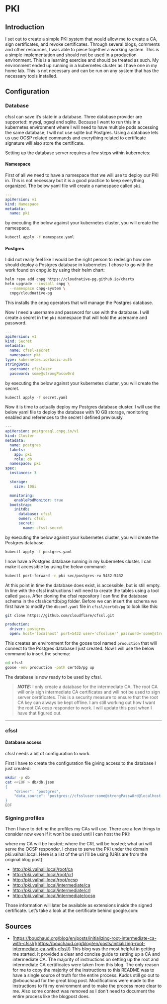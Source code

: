 # PKI

## Introduction

I set out to create a simple PKI system that would allow me to create a CA, sign certificates, and revoke certificates. Through several blogs, comments and other resources, I was able to piece together a working system. This is a simple implementation and should not be used in a production environment. This is a learning exercise and should be treated as such. My environment ended up running in a kubernetes cluster as I have one in my home lab. This is not necessary and can be run on any system that has the necessary tools installed.

## Configuration

### Database

cfssl can save it’s state in a database. Three database provider are supported: mysql, pgsql and sqlite. Because I want to run this in a kubernetes environment where I will need to have multiple pods accessing the same database, I will not use sqlite but Postgres. Using a database lets us use OCSP related commands and everything related to certificate signature will also store the certificate.

Setting up the database server requires a few steps within kubernetes:

#### Namespace

First of all we need to have a namespace that we will use to deploy our PKI in. This is not necessary but it is a good practice to keep everything organized. The below yaml file will create a namespace called `pki`.

```yaml
---
apiVersion: v1
kind: Namespace
metadata:
  name: pki
```

by executing the below against your kubernetes cluster, you will create the namespace.

```bash
kubectl apply -f namespace.yaml
```

#### Postgres

I did not really feel like I would be the right person to redesign how one should deploy a Postgres database in kubernetes. I chose to go with the work found on cnpg.io by using their helm chart:

```bash
helm repo add cnpg https://cloudnative-pg.github.io/charts
helm upgrade --install cnpg \
  --namespace cnpg-system \
  cnpg/cloudnative-pg
```

This installs the cnpg operators that will manage the Postgres database.

Now I need a username and password for use with the database. I will create a secret in the `pki` namespace that will hold the username and password.

```yaml
---
apiVersion: v1
kind: Secret
metadata:
  name: cfssl-secret
  namespace: pki
type: kubernetes.io/basic-auth
stringData:
  username: cfssluser
  password: some@strongPassw0rd
```

by executing the below against your kubernetes cluster, you will create the secret.

```bash
kubectl apply -f secret.yaml
```

Now it is time to actually deploy my Postgres database cluster. I will use the below yaml file to deploy the database with 10 GB storage, monitoring enabled and references to the secret I defined previously.

```yaml
---
apiVersion: postgresql.cnpg.io/v1
kind: Cluster
metadata:
  name: postgres
  labels:
    app: pki
    role: db
  namespace: pki
spec:
  instances: 3

  storage:
    size: 10Gi

  monitoring:
    enablePodMonitor: true
  bootstrap:
    initdb:
      database: cfssl
      owner: cfssl
      secret:
        name: cfssl-secret
```

by executing the below against your kubernetes cluster, you will create the Postgres database.

```bash
kubectl apply -f postgres.yaml
```

I now have a Postgres database running in my kubernetes cluster. I can make it accessible by using the below command:

```bash
kubectl port-forward -n pki svc/postgres-rw 5432:5432
```

At this point in time the database does exist, is accessible, but is still empty. In line with the cfssl instructions I will need to create the tables using a tool called `goose`. After cloning the cfssl repository I can find the database schema in the cfssl/certdb/pg folder. Before we can insert the schema we first have to modify the `dbconf.yaml` file in `cfssl/certdb/pg` to look like this:

```bash
git clone https://github.com/cloudflare/cfssl.git
```

```yaml
production:
  driver: postgres
  open: host='localhost' port=5432 user='cfssluser' password='some@strongPassw0rd' dbname='cfssl'
```

This creates an environment for the goose tool named `production` that will connect to the Postgres database I just created. Now I will use the below command to insert the schema:

```bash
cd cfssl
goose -env production -path certdb/pg up
```

The database is now ready to be used by cfssl.

> **_NOTE:_** I only create a database for the intermediate CA. The root CA will only sign intermediate CA certificates and will not be used to sign server certificates. This is a security measure to ensure that the root CA key can always be kept offline. I am still working out how I want the root CA ocsp responder to work. I will update this post when I have that figured out.

---

### cfssl

#### Database access

cfssl needs a bit of configuration to work.

First I have to create the configuration file giving access to the database I just created:

```bash
mkdir -p db
cat <<EOF > db/db.json
{
    "driver": "postgres",
    "data_source": "postgres://cfssluser:some@strongPassw0rd@localhost:5432/cfssl?sslmode=disable"
}
EOF
```

### Signing profiles

Then I have to define the profiles my CAs will use. There are a few things to consider now even if it won’t be used until I can host the PKI:

where my CA will be hosted;
where the CRL will be hosted;
what uri will serve the OCSP responder.
I chose to serve the PKI under the domain pki.valhall.local. Here is a list of the uri I’ll be using (URIs are from the original blog post):

- <http://pki.valhall.local/root/ca>
- <http://pki.valhall.local/root/crl>
- <http://pki.valhall.local/root/ocsp>
- <http://pki.valhall.local/intermediate/ca>
- <http://pki.valhall.local/intermediate/crl>
- <http://pki.valhall.local/intermediate/ocsp>

Those information will later be available as extensions inside the signed certificate. Let’s take a look at the certificate behind google.com:

<!-- ```bash
$ echo | \
  openssl s_client \
    -showcerts \
    -servername google.com \
    -connect google.com:443 2>/dev/null | \
  openssl x509 \
    -inform pem \
    -noout -text

# Certificate
# Data
#
# X509v3 extensions
#
# Authority Information Access
# OCSP - URI:<http://ocsp.pki.goog/gts1c3>
# CA Issuers - URI:<http://pki.goog/repo/certs/gts1c3.der>
# X509v3 CRL Distribution Points
# Full Name
# URI:<http://crls.pki.goog/gts1c3/moVDfISia2k.crl>
```

These extensions, embedded in the certificate, are part of the verification process.

cfssl uses a json file defining the signing profiles, among other things. Signing profiles are predefined sets of parameters used to sign a kind of certificate. I wrote earlier about the root CA that will only sign intermediate CAs. Its profiles file would be:

```json
{
  "signing": {
    "default": {
      "crl_url": "<http://pki.valhall.local/root/crl>",
      "ocsp_url": "<http://pki.valhall.local/root/ocsp>",
      "issuer_urls": [
        "http://pki.valhall.local/root/ca"
      ],
      "expiry": "8760h"
    },
    "profiles": {
      "intermediate": {
        "usages": [
          "signing",
          "digital signature",
          "key encipherment",
          "cert sign",
          "crl sign",
          "server auth",
          "client auth"
        ],
        "ca_constraint": {
          "is_ca": true,
          "max_path_len": 0,
          "max_path_len_zero": true
        },
        "expiry": "87600h"
      },
      "ocsp": {
        "usages": [
          "digital signature",
          "ocsp signing"
        ],
        "expiry": "26280h"
      }
    }
  }
}
```

In the above json configuration I defined two profiles, intermediate that will be used to sign other CA certificates and ocsp that will be used to sign the certificate used by the OCSP responder. The .signing.default object is used to set parameters shared between the profiles.

The intermediate CA will mainly be used to sign certificates for servers and for client authentications. Since I’ll later use this intermediate CA to sign certificates within an automatic renewal process, I chose to make the certificate signed with the server profile short-lived:

```json
{
  "signing": {
    "default": {
      "crl_url": "<http://pki.valhall.local/intermediate/crl>",
      "ocsp_url": "<http://pki.valhall.local/intermediate/ocsp>",
      "issuer_urls": [
        "http://pki.valhall.local/intermediate/ca"
      ],
      "expiry": "8760h"
    },
    "profiles": {
      "client": {
        "usages": [
          "signing",
          "digital signing",
          "key encipherment",
          "client auth"
        ],
        "expiry": "8760h"
      },
      "server": {
        "usages": [
          "signing",
          "digital signing",
          "key encipherment",
          "server auth"
        ],
        "expiry": "2190h"
      },
      "ocsp": {
        "usages": [
          "digital signature",
          "ocsp signing"
        ],
        "expiry": "26280h"
      }
    }
  }
}
```

These profile files will be saved in root/config/profiles.json and intermediate/config/profiles.json.

### CA certificate definition

The structure of a certificate request is defined at cloudflare/cfssl/csr/csr.go#L138.

Here are the two definitions I’ll use, respectfully in root/config/init.json and intermediate/config/init.json:

```json
{
  "CN": "Valhall Root CA Certificate",
  "CA": {
    "expiry": "87600h"
  },
  "key": {
    "algo": "rsa",
    "size": 4096
  },
  "names": [{
    "C":  "FR",
    "ST": "Pays de la Loire",
    "L":  "Nantes",
    "O":  "Valhall"
  }]
}
{
  "CN": "Valhall Intermediate CA Certificate",
  "CA": {
    "expiry": "87600h"
  },
  "key": {
    "algo": "rsa",
    "size": 4096
  },
  "names": [{
    "C":  "FR",
    "ST": "Pays de la Loire",
    "L":  "Nantes",
    "O":  "Valhall"
  }]
}
```

The creation of a private key and a certificate is quite easy.

The genkey command of cfssl toolkit will create a private key, a signing request and will self-sign it.

```bash
cfssl genkey -initca root/config/init.json | cfssljson -bare root/ca
```

cfssl genkey returns a JSON with three keys: cert, csr and key. cfssljson will create the three files.

Creating the intermediate CA follows the same process. I’ll just have to discard the certificate and sign the CSR with the root CA instead:

```bash
cfssl genkey -initca intermediate/config/init.json | cfssljson -bare intermediate/ca
rm intermediate/ca.pem
cfssl sign \
    -ca root/ca.pem \
    -ca-key root/ca-key.pem \
    -config root/config/profiles.json \
    -profile intermediate \
    -db-config root/config/db.json \
    intermediate/ca.csr | cfssljson -bare intermediate/ca
```

You should now have the following files in your current directory:

```bash
tree
#
# ├── db
# │   ├── definition.sql
# │   ├── intermediate-certstore.db
# │   └── root-certstore.db
# ├── intermediate
# │   ├── ca.csr
# │   ├── ca-key.pem
# │   ├── ca.pem
# │   └── config
# │       ├── db.json
# │       ├── init.json
# │       └── profiles.json
# └── root
# ├── ca.csr
# ├── ca-key.pem
# ├── ca.pem
# └── config
# ├── db.json
# ├── init.json
# └── profiles.json
#
# 6 directories, 15 files
```

A SQL request in the root database shows that the intermediate CA certificate was also stored.

```bash
$ sqlite3 db/root-certstore.db "SELECT common_name FROM certificates;"
Valhall Intermediate CA Certificate
```

### OCSP key & certificate

Almost done, the only remaining tasks are to generate the certificates and keys for both CA’s ocsp responder and to generate the CRLs.

```bash
cat <<EOF > root/config/ocsp.json
{
  "CN": "Valhall Root OCSP Certificate",
  "key": {
    "algo": "rsa",
    "size": 2048
  },
  "names": [{
    "C":  "FR",
    "ST": "Pays de la Loire",
    "L":  "Nantes",
    "O":  "Valhall"
  }]
}
EOF
cfssl gencert \
    -ca root/ca.pem \
    -ca-key root/ca-key.pem \
    -config root/config/profiles.json \
    -profile ocsp \
    -db-config root/config/db.json \
    root/config/ocsp.json | cfssljson -bare root/ocsp
cat <<EOF > intermediate/config/ocsp.json
{
  "CN": "Valhall Intermediate OCSP Certificate",
  "key": {
    "algo": "rsa",
    "size": 2048
  },
  "names": [{
    "C":  "FR",
    "ST": "Pays de la Loire",
    "L":  "Nantes",
    "O":  "Valhall"
  }]
}
EOF
cfssl gencert \
    -ca intermediate/ca.pem \
    -ca-key intermediate/ca-key.pem \
    -config intermediate/config/profiles.json \
    -profile ocsp \
    -db-config intermediate/config/db.json \
    intermediate/config/ocsp.json | cfssljson -bare intermediate/ocsp
```

## CRL

The Certificate Revocation Lists are files that should (probably?) be regularly updated. I’m not sure how clients implement the cache mechanism for this feature as the CRL advertises two dates: last update and next update. Meaning if they cache it until next update date, then they could miss a certificate being revoked until the cache ttl is reached. CRL are also signed with their CA’s key, meaning if you want to keep the root CA’s private key offline, this could be quite tricky. I’ve seen different approaches: some create CRL advertising a next update date when the CA will expire and only refresh it manually when needed and others create weekly CRL, which is cfssl’s default:

```bash
$ cfssl crl -h
#
# -expiry=168h0m0s: time from now after which the CRL will expire (default: one week)
```

I chose to do the latter and since I can’t imagine creating weekly CRL and not having the task automated, I’ll later store the private keys in a Hashicorp Vault instance I manage, which is an acceptable risk for my home-lab.

cfssl crl outputs a PEM CRL without header/footer and without line feeds, so I’ll have to handle that:

```bash
echo "-----BEGIN X509 CRL-----" > root/crl.pem
cfssl crl \
    -ca root/ca.pem \
    -ca-key root/ca-key.pem \
    -db-config root/config/db.json | fold -w 64 >> root/crl.pem
echo "-----END X509 CRL-----" >> root/crl.pem
echo "-----BEGIN X509 CRL-----" > intermediate/crl.pem
cfssl crl \
    -ca intermediate/ca.pem \
    -ca-key intermediate/ca-key.pem \
    -db-config intermediate/config/db.json | fold -w 64 >> intermediate/crl.pem
echo "-----END X509 CRL-----" >> intermediate/crl.pem
```

You can check the CRL with the openssl command:

```bash
openssl crl -inform PEM -text -noout -in root/crl.pem
# Certificate Revocation List (CRL)
# Version 2 (0x1)
# Signature Algorithm: sha256WithRSAEncryption
# Issuer: C = FR, ST = Ile de France, L = Nantes, O = Valhall, CN = Valhall Root CA Certificate
# Last Update: Jun 17 08:39:31 2023 GMT
# Next Update: Jun 24 08:39:31 2023 GMT
# CRL extensions
# X509v3 Authority Key Identifier
# D0:33:EF:44:95:BD:B2:0B:61:6D:B8:E0:19:95:6D:80:90:AA:3F:A6
# No Revoked Certificates
# Signature Algorithm: sha256WithRSAEncryption
# Signature Value
# 7b:91:89:00:41:d4:80:72:0b:af:db:7d:e5:19:cd:d0:29:3b
#
```

## Testing

I should now have everything needed to try and sign certificates, revoke them, etc. let’s start the API:

```bash
cfssl serve \
      -ca=intermediate/ca.pem \
      -ca-key=intermediate/ca-key.pem \
      -responder=intermediate/ocsp.pem \
      -responder-key=intermediate/ocsp-key.pem \
      -db-config=intermediate/config/db.json \
      -config=intermediate/config/profiles.json
# 2023/06/17 10:55:12 [INFO] Initializing signer
# 2023/06/17 10:55:12 [INFO] endpoint '/api/v1/cfssl/newcert' is enabled
# 2023/06/17 10:55:12 [INFO] setting up key / CSR generator
# 2023/06/17 10:55:12 [INFO] endpoint '/api/v1/cfssl/newkey' is enabled
# 2023/06/17 10:55:12 [INFO] endpoint '/api/v1/cfssl/ocspsign' is enabled
# 2023/06/17 10:55:12 [INFO] endpoint '/api/v1/cfssl/info' is enabled
# 2023/06/17 10:55:12 [INFO] endpoint '/api/v1/cfssl/gencrl' is enabled
# 2023/06/17 10:55:12 [INFO] bundler API ready
# 2023/06/17 10:55:12 [INFO] endpoint '/api/v1/cfssl/bundle' is enabled
# 2023/06/17 10:55:12 [INFO] endpoint '/api/v1/cfssl/scan' is enabled
# 2023/06/17 10:55:12 [INFO] endpoint '/api/v1/cfssl/revoke' is enabled
# 2023/06/17 10:55:12 [INFO] endpoint '/api/v1/cfssl/certadd' is enabled
# 2023/06/17 10:55:12 [INFO] endpoint '/api/v1/cfssl/sign' is enabled
# 2023/06/17 10:55:12 [INFO] endpoint '/api/v1/cfssl/init_ca' is enabled
# 2023/06/17 10:55:12 [INFO] endpoint '/api/v1/cfssl/scaninfo' is enabled
# 2023/06/17 10:55:12 [INFO] endpoint '/api/v1/cfssl/certinfo' is enabled
# 2023/06/17 10:55:12 [INFO] endpoint '/' is enabled
# 2023/06/17 10:55:12 [WARNING] endpoint 'authsign' is disabled: {"code":5200,"message":"Invalid or unknown policy"}
# 2023/06/17 10:55:12 [INFO] endpoint '/api/v1/cfssl/crl' is enabled
# 2023/06/17 10:55:12 [INFO] endpoint '/api/v1/cfssl/health' is enabled
# 2023/06/17 10:55:12 [INFO] Handler set up complete
# 2023/06/17 10:55:12 [INFO] Now listening on 127.0.0.1:8888
```

You will notice a warning about authsign API endpoint being disabled: I’ll cover this in the article about serving the API in kubernetes. It’s only disabled since I did not set any authentication method in the configuration file. If you want to serve the API as is, you should consider carefully who will be able to access it. Other endpoints won’t all be used and there is also a method to disable those you won’t want to use nor expose.

In another terminal, I’ll use cfssl to create a key, CSR and ask the CA behind the API to sign the CSR.

```bash
cfssl gencert \
      -remote="localhost:8888" \
      -config=intermediate/config/profiles.json \
      -profile server \
      <(echo '
{
  "CN": "Test",
  "hosts": [
    "test.valhall.local"
  ],
  "key": {
    "algo": "rsa",
    "size": 2048
  },
  "names": [{
    "C":  "FR",
    "ST": "Pays de la Loire",
    "L":  "Nantes",
    "O":  "Valhall"
  }]
}') | \
    cfssljson -bare test
# 2023/06/17 11:17:28 [INFO] generate received request
# 2023/06/17 11:17:28 [INFO] received CSR
# 2023/06/17 11:17:28 [INFO] generating key: rsa-2048
# 2023/06/17 11:17:28 [INFO] encoded CSR
```

You can see new logs on the server side:

```bash
# 2023/06/17 11:17:28 [INFO] signature request received
# 2023/06/17 11:17:28 [INFO] signed certificate with serial number 485014236354530765875959101436276396320072239922
# 2023/06/17 11:17:28 [INFO] wrote response
# 2023/06/17 11:17:28 [INFO] 127.0.0.1:46402 - "POST /api/v1/cfssl/sign" 200
```

You can also use the cfssl sign command to sign an existing CSR created directly with openssl.

Let’s see if all the configuration I made earlier paid of:

```bash
openssl x509 -text -in test.pem
# Certificate
# Data
# Version: 3 (0x2)
# Serial Number
# 54:f4:ca:61:42:01:e9:0d:8a:ae:93:65:42:b1:66:37:5d:91:8b:32
# Signature Algorithm: sha512WithRSAEncryption
# Issuer: C = FR, ST = Ile de France, L = Nantes, O = Valhall, CN = Valhall Intermediate CA Certificate
# Validity
# Not Before: Jun 17 09:12:00 2023 GMT
# Not After : Sep 16 15:12:00 2023 GMT
# Subject: C = FR, ST = Pays de la Loire, L = Nantes, O = Valhall, CN = Test
# Subject Public Key Info
# Public Key Algorithm: rsaEncryption
# Public-Key: (2048 bit)
# Modulus
# 00:c3:6e:f3:0a:21:ff:fa:be:10:11:48:63:60:1a
#
# cf:f1
# Exponent: 65537 (0x10001)
# X509v3 extensions
# X509v3 Key Usage: critical
# Digital Signature, Key Encipherment
# X509v3 Extended Key Usage
# TLS Web Server Authentication
# X509v3 Basic Constraints: critical
# CA:FALSE
# X509v3 Subject Key Identifier
# 33:29:48:E7:3A:B6:4E:90:92:1E:F7:F2:33:E6:1F:99:F2:42:5E:EF
# X509v3 Authority Key Identifier
# C8:80:42:BF:8B:0D:C9:9F:55:78:DD:56:E2:8B:1A:AE:57:49:37:1B
# Authority Information Access
# OCSP - URI:<http://pki.valhall.local/intermediate/ocsp>
# CA Issuers - URI:<http://pki.valhall.local/intermediate/ca>
# X509v3 Subject Alternative Name
# DNS:test.valhall.local
# X509v3 CRL Distribution Points
# Full Name
# URI:<http://pki.valhall.local/intermediate/crl>
# Signature Algorithm: sha512WithRSAEncryption
# Signature Value
# a2:e2:9a:dd:83:57:ff:4e:3c:92:b3:cc:78:1b:4c:0e:f0:da:
#
# 0e:3c:54:81:ef:04:9b:af
# -----BEGIN CERTIFICATE-----
# MIIFsDCCA5igAwIBAgIUVPTKYUIB6Q2KrpNlQrFmN12RizIwDQYJKoZIhvcNAQEN
#
# qVBNU7XEsx7X+n4rDjxUge8Em68=
# -----END CERTIFICATE-----
```

The server profile was correctly used: validity time is three months and OCSP, CA and CRL endpoint are correct.

Let’s start the OCSP responder:

```bash
cfssl ocspserve -db-config intermediate/config/db.json -port 8889
# 2023/06/18 10:23:06 [INFO] Registering OCSP responder handler
# 2023/06/18 10:23:06 [INFO] Now listening on 127.0.0.1:8889
```

The test.pem certificate can be verified with the following openssl command:

```bash
openssl ocsp \
    -issuer <(cat intermediate/ca.pem) \
    -CAfile <(cat root/ca.pem) \
    -cert test.pem \
    -url <http://localhost:8889>
```

If you ran this command right away, you should have received the error unauthorized. It’s because cfssl uses pre-signed ocsp responses, meaning it has to sign a new response each time I sign or revoke a certificate.

```bash
# Responder Error: unauthorized (6)
```

Let’s refresh the OCSP response - it will be stored in the database - then retry the openssl ocsp command:

```bash
cfssl ocsprefresh \
    -ca intermediate/ca.pem \
    -responder intermediate/ocsp.pem \
    -responder-key intermediate/ocsp-key.pem \
    -db-config intermediate/config/db.json
# WARNING: no nonce in response
# Response verify OK
# test.pem: good
# This Update: Jun 18 08:00:00 2023 GMT
# Next Update: Jun 22 08:00:00 2023 GMT
```

You can disable the warning about the nonce not being present with the parameter -no_nonce. As you saw, cfssl uses pre-signed ocsp responses, and therefore they cannot include nonces (this is compatible with RFC 5019, section 4). The cfssl project does not intend to support nonces as written at cloudflare/cfssl/ocsp/responder.go#L336.

Let’s now revoke the certificate. The revoke API takes three parameters:

- `serial`: the certificate serial number in decimal (strangely);
- `authority_key_id`: the authority key identifier, in lowercase hexadecimal without separators;
- `reason`: a reason for the revocation.

Possible reasons for revocation are listed in RFC 5280, section 6.3.2. Their syntax for cfssl api are written in cloudflare/cfssl/ocsp/ocsp.go#L26:

```golang
// revocationReasonCodes is a map between string reason codes
// to integers as defined in RFC 5280
var revocationReasonCodes = map[string]int{
    "unspecified":          ocsp.Unspecified,
    "keycompromise":        ocsp.KeyCompromise,
    "cacompromise":         ocsp.CACompromise,
    "affiliationchanged":   ocsp.AffiliationChanged,
    "superseded":           ocsp.Superseded,
    "cessationofoperation": ocsp.CessationOfOperation,
    "certificatehold":      ocsp.CertificateHold,
    "removefromcrl":        ocsp.RemoveFromCRL,
    "privilegewithdrawn":   ocsp.PrivilegeWithdrawn,
    "aacompromise":         ocsp.AACompromise,
}
```

In the earlier certificate description with `openssl x509` I could see the value for the two other parameters:

The serial number `54:f4:ca:61:42:01:e9:0d:8a:ae:93:65:42:b1:66:37:5d:91:8b:32` becomes `485014236354530765875959101436276396320072239922`;
The authority key identifier `C8:80:42:BF:8B:0D:C9:9F:55:78:DD:56:E2:8B:1A:AE:57:49:37:1B` becomes `c88042bf8b0dc99f5578dd56e28b1aae5749371b`.

```bash
curl -d '{
  "serial": "485014236354530765875959101436276396320072239922",
  "authority_key_id": "c88042bf8b0dc99f5578dd56e28b1aae5749371b",
  "reason": "cessationofoperation"
}' <http://localhost:8888/api/v1/cfssl/revoke>
# {"success":true,"result":{},"errors":[],"messages":[]}
```

As you can see, there is no authentication whatsoever provided for this endpoint, contrary to the sign endpoint also being available with at least HMAC authentication as authsign so it’s not a good idea to expose it as is.

After refreshing the cached OCSP response, the `openssl ocsp` command answers with:

```bash
# Response verify OK
# test.pem: revoked
# This Update: Jun 19 08:00:00 2023 GMT
# Next Update: Jun 23 08:00:00 2023 GMT
# Reason: cessationOfOperation
# Revocation Time: Jun 19 08:25:56 2023 GMT
```

And after regenerating the CRL file, `openssl crl` outputs:

```bash
# Certificate Revocation List (CRL)
# Version 2 (0x1)
# Signature Algorithm: sha256WithRSAEncryption
# Issuer: C = FR, ST = Ile de France, L = Nantes, O = Valhall, CN = Valhall Intermediate CA Certificate
# Last Update: Jun 19 08:46:10 2023 GMT
# Next Update: Jun 26 08:46:10 2023 GMT
# CRL extensions
# X509v3 Authority Key Identifier
# C8:80:42:BF:8B:0D:C9:9F:55:78:DD:56:E2:8B:1A:AE:57:49:37:1B
# Revoked Certificates
# Serial Number: 54F4CA614201E90D8AAE936542B166375D918B32
# Revocation Date: Jun 19 08:25:56 2023 GMT
# Signature Algorithm: sha256WithRSAEncryption
# Signature Value
# d6:3d:18:16:6c:6a:db:07:99:41:02:76:aa:4b:16:b5:da:bd:
#
# 42:df:ef:c2:6f:17:6b:3c
```

We know from both methods that the certificate is indeed revoked. -->

## Sources

- [https://bouchaud.org/blog/en/posts/initializing-root-intermediate-ca-with-cfssl/](https://bouchaud.org/blog/en/posts/initializing-root-intermediate-ca-with-cfssl/) This blog was the most helpful in getting me started. It provided a clear and concise guide to setting up a CA and intermediate CA. The majority of instructions on setting up the root and intermediate CA certificates were taken from this blog. The only reason for me to copy the majority of the instructions to this README was to have a single source of truth for the entire process. Kudos still go out to @vbouchaud for the great blog post. Modifications were made to the instructions to fit my environment and to make the process more clear to me. Also some context was removed as I don't need to document the entire process like the blogpost does.

